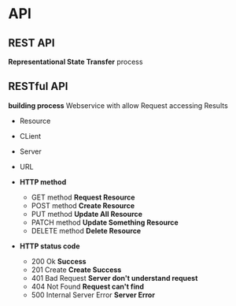 # API 

## REST API
**Representational State Transfer** process

## RESTful API
**building process** Webservice  with allow Request accessing Results

- Resource
- CLient
- Server 
- URL

- **HTTP method**
    - GET method **Request Resource**
    - POST method **Create Resource**
    - PUT method **Update All Resource**
    - PATCH method **Update Something  Resource**
    - DELETE method **Delete Resource**

- **HTTP status code**
    - 200 Ok **Success**
    - 201 Create **Create Success**
    - 401 Bad Request **Server don't understand request**
    - 404 Not Found **Request can't find**
    - 500 Internal Server Error **Server Error**